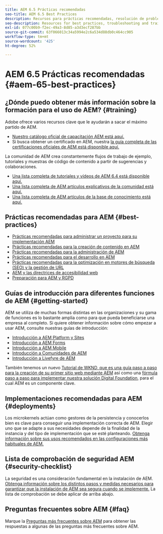 ```yaml
---
title: AEM 6.5 Prácticas recomendadas
seo-title: AEM 6.5 Best Practices
description: Recursos para prácticas recomendadas, resolución de problemas y formación para AEM 6.5
seo-description: Resources for best practices, troubleshooting and training for AEM 6.5
exl-id: 077c00b9-f2ec-49a3-8d85-a3d3ecf287bb
source-git-commit: 63f066013c34a5994e2c6a534d88db0c464cc905
workflow-type: tm+mt
source-wordcount: '425'
ht-degree: 52%

---
```


# AEM 6.5 Prácticas recomendadas {#aem-65-best-practices}

## ¿Dónde puedo obtener más información sobre la formación para el uso de AEM? {#training}

Adobe ofrece varios recursos clave que le ayudarán a sacar el máximo partido de AEM.

* [Nuestro catálogo oficial de capacitación AEM está aquí.](https://training.adobe.com/training/current-courses.html#solution=adobeExperienceManager&amp;p=1)
* Si busca obtener un certificado en AEM, nuestra [la guía completa de las certificaciones oficiales de AEM está disponible aquí.](https://training.adobe.com/certification/exams.html#p=1&amp;solution=adobeExperienceManager)

La comunidad de AEM crea constantemente flujos de trabajo de ejemplo, tutoriales y muestras de código de contenido a partir de sugerencias y colaboraciones.

* [Una lista completa de tutoriales y vídeos de AEM 6.4 está disponible aquí.](https://helpx.adobe.com/experience-manager/kt/index/aem-6-5-videos.html)
* [Una lista completa de AEM artículos explicativos de la comunidad está aquí.](https://helpx.adobe.com/es/experience-manager/topics/how-to.html)
* [Una lista completa de AEM artículos de la base de conocimiento está aquí.](https://helpx.adobe.com/es/experience-manager/kb/index/full_kb_list.html)

## Prácticas recomendadas para AEM {#best-practices}

* [Prácticas recomendadas para administrar un proyecto para su implementación AEM](/help/managing/best-practices.md)
* [Prácticas recomendadas para la creación de contenido en AEM](/help/sites-authoring/best-practices.md)
* [Prácticas recomendadas para la administración de AEM](/help/sites-administering/administer-best-practices.md)
* [Prácticas recomendadas para el desarrollo en AEM](/help/sites-developing/best-practices.md)
* [Prácticas recomendadas para la optimización en motores de búsqueda (SEO) y la gestión de URL](/help/managing/seo-and-url-management.md)
* [AEM y las directrices de accesibilidad web ](/help/managing/web-accessibility.md)
* [Preparación para AEM y RGPD](/help/managing/data-protection-and-privacy.md)

## Guías de introducción para diferentes funciones de AEM {#getting-started}

AEM se utiliza de muchas formas distintas en las organizaciones y su gama de funciones es lo bastante amplia como para que pueda beneficiarse una empresa al completo. Si quiere obtener información sobre cómo empezar a usar AEM, consulte nuestras guías de introducción:

* [Introducción a AEM Platform y Sites](/help/sites-deploying/deploy.md#getting-started)
* [Introducción a AEM Forms](/help/forms/using/introduction-aem-forms.md)
* [Introducción a AEM Mobile](/help/mobile/getting-started-aem-mobile.md)
* [Introducción a Comunidades de AEM](/help/communities/getting-started.md)
* [Introducción a Livefyre de AEM](https://answers.livefyre.com/developers/getting-started/)

También tenemos un nuevo [Tutorial de WKND, que es una guía paso a paso para la creación de su primer sitio web mediante AEM](https://experienceleague.adobe.com/docs/experience-manager-learn/getting-started-wknd-tutorial-develop/overview.html?lang=es) así como una [fórmula paso a paso para implementar nuestra solución Digital Foundation](https://helpx.adobe.com/marketing-cloud/how-to/digital-foundation.html), para el cual AEM es un componente clave.

## Implementaciones recomendadas para AEM {#deployments}

Los microkernels actúan como gestores de la persistencia y conocerlos bien es clave para conseguir una implementación correcta de AEM. Elegir uno que se adapte a sus necesidades depende de la finalidad de la instancia y del tipo de implementación que se esté planteando. [Obtenga información sobre sus usos recomendados en las configuraciones más habituales de AEM.](/help/sites-deploying/recommended-deploys.md)

## Lista de comprobación de seguridad AEM {#security-checklist}

La seguridad es una consideración fundamental en la instalación de AEM. [Obtenga información sobre los distintos pasos y medidas necesarios para garantizar que la instalación de AEM sea segura cuando se implemente.](/help/sites-administering/security-checklist.md) La lista de comprobación se debe aplicar de arriba abajo.

## Preguntas frecuentes sobre AEM {#faq}

Marque la [Preguntas más frecuentes sobre AEM](/help/sites-administering/aem-faqs.md) para obtener las respuestas a algunas de las preguntas más frecuentes sobre AEM.
